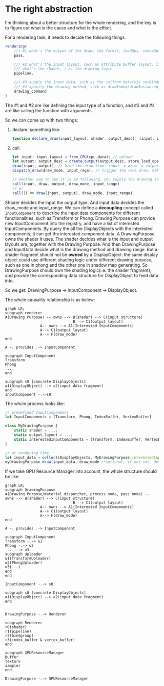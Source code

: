 # The right abstraction

I'm thinking about a better structure for the whole rendering, and the key is to figure out what is the cause and what is the effect.

For a rendering task, it needs to decide the following things:

```ts
rendering(
    /// #1 what's the output of the draw, the format, loadOps, storeOps, multisampled, etc
    pass,

    /// #2 what's the input layout, such as attribute buffer layout, if there is a index buffer, what's the uniform layout, etc
    /// what's the shader, i.e. the drawing logic
    pipeline,

    /// #3 supply the input data, such as the uniform data(via setBindGroup), the attribute buffer(via setIndexBuffer/setVertexBuffer). All the data is GPU data 
    /// #4 specify the drawing method, such as drawIndex/drawInstanced, etc.
    drawing_command
)
```

The #1 and #2 are like defining the input type of a function, and #3 and #4 are like calling the function with arguments.

So we can come up with two things:

1. declare: something like:

    ```ts
    function declare_draw(input_layout, shader, output_desc): (input: input_layout, output: output_desc) => void;
    ```

2. call:

    ```ts
    let input: input_layout = from_CPU(cpu_data); // upload 
    let output: output_desc = create_output(output_desc, store_load_ops, multisampled); // here both shader logic and drawing purpose decide the output structure
    draw(input, output); // bind the draw flow: input -> draw -> output
    dispatch_draw(draw_mode, input_rage); // trigger the real draw, make the machine do the work. The draw_mode and input_range are decided by the input and drawing purpose

    // another way to see it is as following, you supply the drawing input arguments all at once.
    call(input, draw, output, draw_mode, input_range)
    // or
    call(() => draw(input, output), draw_mode, input_range)
    ```

Shader decides the input the output type. And input data decides the draw_mode and input_range.
We can define a **decoupling** concept called `InputComponent` to describe the input data components for different functionalities, such as Transform or Phong.
Drawing Purpose can provide new InputComponent into the registry, and have a list of interested InputComponents. By query the all the DisplayObjects with the interested components, it can get the interested component data.
A DrawingPurpose owns the shader it uses. The shader decides what is the input and output layouts are, together with the Drawing Purpose. And then DrawingPurpose and InputData decide what is the drawing method and drawing range.
But a shader fragment should not be **owned** by a DisplayObject: the same display object could use different shading logic under different drawing purpose, such as one in phong and the other one in shadow map generating.
So DrawingPurpose should own the shading logic(i.e. the shader fragment), and provide the corresponding data structure for DisplayObject to feed data into.

So we get: DrawingPurpose -> InputComponent -> DisplayObject.

The whole causality relationship is as below:

```mermaid
graph LR;
subgraph renderer
A(Drawing Purpose) -- owns --> B(shader) --> C(input structure)
                               B --> C1(output layout)
                A-- owns --> A1(Interested InputComponents)
                A--> C1(output layout)
                A--> F(draw_mode)
end

A -. provides .-> InputComponent

subgraph InputComponent
Transform
Phong
...
end

subgraph s0 [concrete DisplayObjects]
a1(DisplayObject) --> a2(input data fragment)
end
InputComponent -.->s0
```

The whole process looks like:

```ts
// predefined InputComponents
let InputComponents = [Transform, Phong, IndexBuffer, VertexBuffer]

class MyDrawingPurpose {
    static shader = ...;
    static output_layout = ...;
    static interestedInputComponents = [Transform, IndexBuffer, VertexBuffer]
}

// at rendering time
let input_data = collect(DisplayObjects, MyDrawingPurpose.interestedInputComponents)
myDrawingPurpose.draw(input_data, draw_mode /*optional, if not set, decided by input_data*/, input_range/*optional, if not set, decided by input_data*/)
```

If we take GPU Resource Manager into account, the whole structure should be like:

```mermaid
graph LR;
subgraph DrawingPurpose
A(Drawing Purpose/material_dispatcher, process node, pass node) -- owns --> B(shader) --> C(input structure)
                               B --> C1(output layout)
                A-- owns --> A1(Interested InputComponents)
                A--> C1(output layout)
                A--> F(draw_mode)
end

A -. provides .-> InputComponent

subgraph InputComponent
Transform -.-> u1
Phong -.-> u2
... -.-> u3
subgraph Uploader
u1(TransformUploader)
u2(PhongUploader)
u3(...)
end
end

InputComponent -.-> s0

subgraph s0 [concrete DisplayObjects]
a1(DisplayObject) --> a2(input data fragment)
end


DrawingPurpose -.-> Renderer

subgraph Renderer
r0(shader)
r1(pipeline)
r2(bindgroup)
r3(index_buffer & vertex_buffer)
end

subgraph GPUResourceManager
buffer
texture 
sampler
end

DrawingPurpose -.-> GPUResourceManager

```
